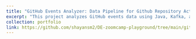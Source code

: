 ```yaml
---
title: "GitHub Events Analyzer: Data Pipeline for Github Repository Activity Insights"
excerpt: "This project analyzes GitHub events data using Java, Kafka, and Elasticsearch, with insights visualized in Kibana dashboards for tracking repository activity trends.<br/><img src='/images/dez2.png' width="500" height="auto">"
collection: portfolio
link: https://github.com/shayansm2/DE-zoomcamp-playground/tree/main/github-events-analyzer
---
```


